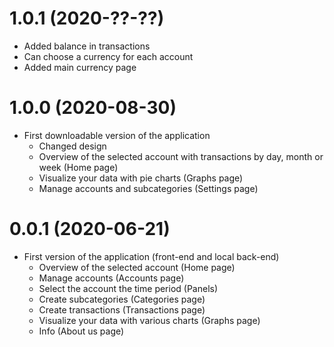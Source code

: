 # 1.0.1 (2020-??-??)

* Added balance in transactions
* Can choose a currency for each account
* Added main currency page

# 1.0.0 (2020-08-30)

* First downloadable version of the application
  * Changed design
  * Overview of the selected account with transactions by day, month or week (Home page)
  * Visualize your data with pie charts (Graphs page)
  * Manage accounts and subcategories (Settings page)

# 0.0.1 (2020-06-21)

* First version of the application (front-end and local back-end)
  * Overview of the selected account (Home page)
  * Manage accounts (Accounts page)
  * Select the account the time period (Panels)
  * Create subcategories (Categories page)
  * Create transactions (Transactions page)
  * Visualize your data with various charts (Graphs page)
  * Info (About us page)
